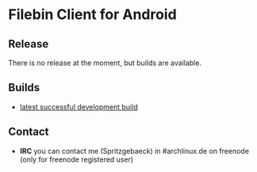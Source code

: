 # Filebin Client for Android

## Release
There is no release at the moment, but builds are available.

## Builds

- [latest successful development build](https://ci.devunit.eu/job/fb-android%20nightly/lastSuccessfulBuild/artifact/app/build/outputs/apk/app-debug-unaligned.apk)


## Contact
- **IRC** you can contact me (Spritzgebaeck) in #archlinux.de on freenode (only for freenode registered user)

